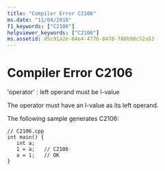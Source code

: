 ```yaml
---
title: "Compiler Error C2106"
ms.date: "11/04/2016"
f1_keywords: ["C2106"]
helpviewer_keywords: ["C2106"]
ms.assetid: d5c91a2e-04e4-4770-8478-788b98c52a53
---
```

# Compiler Error C2106

'operator' : left operand must be l-value

The operator must have an l-value as its left operand.

The following sample generates C2106:

```
// C2106.cpp
int main() {
   int a;
   1 = a;   // C2106
   a = 1;   // OK
}
```